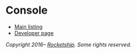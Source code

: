 # Console

* [Main listing](LISTING.md)
* [Developer page](DEVELOPER.md)

_Copyright 2016– [Rocketship](https://rocketshipapps.com/). Some rights reserved._
